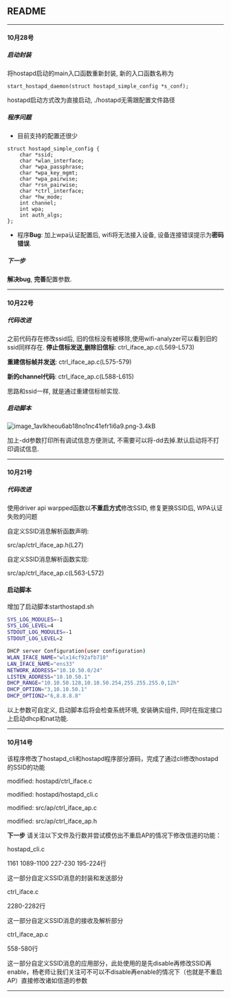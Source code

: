 ﻿## README
---
#### 10月28号
##### 启动封装
将hostapd启动的main入口函数重新封装, 新的入口函数名称为

```start_hostapd_daemon(struct hostapd_simple_config *s_conf);```

hostapd启动方式改为直接启动, ./hostapd无需跟配置文件路径

##### 程序问题

* 目前支持的配置还很少
```
struct hostapd_simple_config {
    char *ssid;
    char *wlan_interface;
    char *wpa_passphrase;
    char *wpa_key_mgmt;
    char *wpa_pairwise;
    char *rsn_pairwise;
    char *ctrl_interface;
    char *hw_mode;
    int channel;
    int wpa;
    int auth_algs;
};
```
* 程序**Bug**: 加上wpa认证配置后, wifi将无法接入设备, 设备连接错误提示为**密码错误**.

##### 下一步
**解决bug**, **完善**配置参数.


---

#### 10月22号
##### 代码改进
之前代码存在修改ssid后, 旧的信标没有被移除,使用wifi-analyzer可以看到旧的ssid同样存在.
**停止信标发送,删除旧信标**: ctrl_iface_ap.c(L569-L573)

**重建信标帧并发送**: ctrl_iface_ap.c(L575-579)

**新的channel代码**: ctrl_iface_ap.c(L588-L615)

思路和ssid一样, 就是通过重建信标帧实现.

##### 启动脚本
![image_1avlkheou6ab18no1nc41efr1i6a9.png-3.4kB][1]

加上-dd参数打印所有调试信息方便测试, 不需要可以将-dd去掉.默认启动将不打印调试信息.

---
#### 10月21号
##### 代码改进
使用driver api warpped函数以**不重启方式**修改SSID, 修复更换SSID后, WPA认证失败的问题

自定义SSID消息解析函数声明:

src/ap/ctrl_iface_ap.h(L27)

自定义SSID消息解析函数实现:

src/ap/ctrl_iface_ap.c(L563-L572)

#### 启动脚本

增加了启动脚本starthostapd.sh
```sh
SYS_LOG_MODULES=-1
SYS_LOG_LEVEL=4
STDOUT_LOG_MODULES=-1
STDOUT_LOG_LEVEL=2

DHCP server Configuration(user configuration)
WLAN_IFACE_NAME="wlx14cf92afb710"
LAN_IFACE_NAME="ens33"
NETWORK_ADDRESS="10.10.50.0/24"
LISTEN_ADDRESS="10.10.50.1"
DHCP_RANGE="10.10.50.128,10.10.50.254,255.255.255.0,12h"
DHCP_OPTION="3,10.10.50.1"
DHCP_OPTION2="6,8.8.8.8"
```
以上参数可自定义, 启动脚本后将会检查系统环境, 安装确实组件, 同时在指定接口上启动dhcp和nat功能.

---
#### 10月14号
该程序修改了hostapd_cli和hostapd程序部分源码，完成了通过cli修改hostapd的SSID的功能

modified:   hostapd/ctrl_iface.c 

modified:   hostapd/hostapd_cli.c  

modified:   src/ap/ctrl_iface_ap.c  

modified:   src/ap/ctrl_iface_ap.h

**下一步**
请关注以下文件及行数并尝试模仿出不重启AP的情况下修改信道的功能：  

hostapd_cli.c    	

1161 1089-1100 227-230 195-224行  

这一部分自定义SSID消息的封装和发送部分   

ctrl_iface.c		

2280-2282行   

这一部分自定义SSID消息的接收及解析部分  

ctrl_iface_ap.c	 

558-580行   

这一部分自定义SSID消息的应用部分，此处使用的是先disable再修改SSID再enable，杨老师让我们关注可不可以不disable再enable的情况下（也就是不重启AP）直接修改诸如信道的参数

---


  [1]: http://static.zybuluo.com/sammyyx/4yfv5rnglzjqzpm48g2lf68e/image_1avlkheou6ab18no1nc41efr1i6a9.png